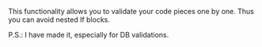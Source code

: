 This functionality allows you to validate your code pieces one by one. Thus you can avoid nested If blocks.

P.S.: I have made it, especially for DB validations.    
